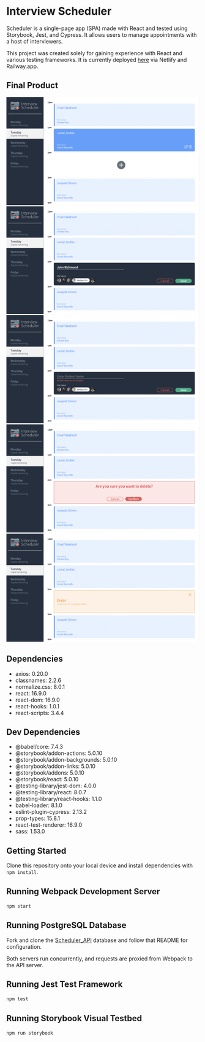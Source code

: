 # Interview Scheduler

Scheduler is a single-page app (SPA) made with React and tested using Storybook, Jest, and Cypress. It allows users to manage appointments with a host of interviewers.

This project was created solely for gaining experience with React and various testing frameworks. It is currently deployed [here](https://enchanting-pixie-b32c29.netlify.app/) via Netlify and Railway.app.

## Final Product

!["A view of booked appointments"](https://github.com/adam-kowalczuk/scheduler/blob/master/docs/appointment-hover.png?raw=true)
!["Book an appointment with this simple form"](https://github.com/adam-kowalczuk/scheduler/blob/master/docs/appointment-form.png?raw=true)
!["Careful, you must enter your name and select an interviewer"](https://github.com/adam-kowalczuk/scheduler/blob/master/docs/appointment-form-error.png?raw=true)
!["Maybe you need to cancel your appointment"](https://github.com/adam-kowalczuk/scheduler/blob/master/docs/confirm.png?raw=true)
!["Uh oh! Looks like there was an error cancelling your appointment"](https://github.com/adam-kowalczuk/scheduler/blob/master/docs/error.png?raw=true)

## Dependencies

- axios: 0.20.0
- classnames: 2.2.6
- normalize.css: 8.0.1
- react: 16.9.0
- react-dom: 16.9.0
- react-hooks: 1.0.1
- react-scripts: 3.4.4

## Dev Dependencies

- @babel/core: 7.4.3
- @storybook/addon-actions: 5.0.10
- @storybook/addon-backgrounds: 5.0.10
- @storybook/addon-links: 5.0.10
- @storybook/addons: 5.0.10
- @storybook/react: 5.0.10
- @testing-library/jest-dom: 4.0.0
- @testing-library/react: 8.0.7
- @testing-library/react-hooks: 1.1.0
- babel-loader: 8.1.0
- eslint-plugin-cypress: 2.13.2
- prop-types: 15.8.1
- react-test-renderer: 16.9.0
- sass: 1.53.0

## Getting Started

Clone this repository onto your local device and install dependencies with `npm install`.

## Running Webpack Development Server

```sh
npm start
```

## Running PostgreSQL Database

Fork and clone the [Scheduler_API](https://github.com/lighthouse-labs/scheduler-api) database and follow that README for configuration.

Both servers run concurrently, and requests are proxied from Webpack to the API server.

## Running Jest Test Framework

```sh
npm test
```

## Running Storybook Visual Testbed

```sh
npm run storybook
```
